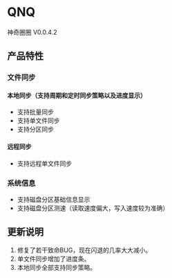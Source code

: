 # QNQ
神奇圈圈 V0.0.4.2

## 产品特性
### 文件同步
#### 本地同步（支持周期和定时同步策略以及进度显示）
- 支持批量同步
- 支持单文件同步
- 支持分区同步
#### 远程同步
- 支持远程单文件同步

### 系统信息
- 支持磁盘分区基础信息显示
- 支持磁盘分区测速（读取速度偏大，写入速度较为准确）

## 更新说明
1. 修复了若干致命BUG，现在闪退的几率大大减小。
2. 单文件同步增加了进度条。
3. 本地同步全部支持同步策略。

